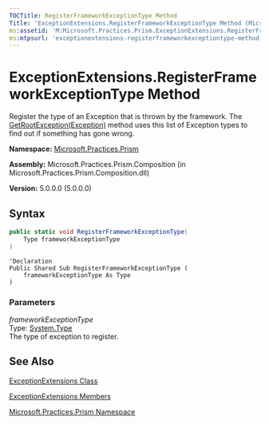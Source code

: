 ```yaml
---
TOCTitle: RegisterFrameworkExceptionType Method
Title: 'ExceptionExtensions.RegisterFrameworkExceptionType Method (Microsoft.Practices.Prism)'
ms:assetid: 'M:Microsoft.Practices.Prism.ExceptionExtensions.RegisterFrameworkExceptionType(System.Type)'
ms:mtpsurl: 'exceptionextensions-registerframeworkexceptiontype-method-mspp.md'
---
```


# ExceptionExtensions.RegisterFrameworkExceptionType Method

Register the type of an Exception that is thrown by the framework. The [GetRootException(Exception)](/patterns-practices/reference/exceptionextensions-getrootexception-method-mspp) method uses this list of Exception types to find out if something has gone wrong.

**Namespace:** [Microsoft.Practices.Prism](/patterns-practices/reference/mspp-namespace)

**Assembly:** Microsoft.Practices.Prism.Composition (in Microsoft.Practices.Prism.Composition.dll)

**Version:** 5.0.0.0 (5.0.0.0)

## Syntax

```C#
public static void RegisterFrameworkExceptionType(
	Type frameworkExceptionType
)
```
```VB
'Declaration
Public Shared Sub RegisterFrameworkExceptionType ( 
	frameworkExceptionType As Type
)
```

### Parameters

_frameworkExceptionType_  
Type: [System.Type](http://msdn.microsoft.com/en-us/library/42892f65)  
The type of exception to register.

## See Also

[ExceptionExtensions Class](/patterns-practices/reference/exceptionextensions-class-mspp)

[ExceptionExtensions Members](/patterns-practices/reference/exceptionextensions-members-mspp)

[Microsoft.Practices.Prism Namespace](/patterns-practices/reference/mspp-namespace)
